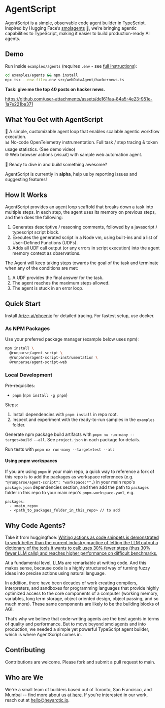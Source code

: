 # AgentScript

AgentScript is a simple, observable code agent builder in TypeScript. Inspired by Hugging Face’s [smolagents](https://github.com/huggingface/smolagents) 🤗, we’re bringing agentic capabilities to TypeScript, making it easier to build production-ready AI agents.

## Demo

Run inside `examples/agents` (requires `.env` - see [full instructions](./examples/agents/README.md#webdataagent)):

```sh
cd examples/agents && npm install
npx tsx --env-file=.env src/webDataAgent/hackernews.ts
```

**Task: give me the top 40 posts on hacker news.**

https://github.com/user-attachments/assets/de161faa-84a5-4e23-951e-1a7e221ba371

## What You Get with AgentScript

🔁 A simple, customizable agent loop that enables scalable agentic workflow execution.\
📊 No-code OpenTelemetry instrumentation. Full task / step tracing & token usage statistics. (See demo video)\
🌐 Web browser actions (visual) with sample web automation agent.

🚀 Ready to dive in and build something awesome?

AgentScript is currently in **alpha**, help us by reporting issues and suggesting features!

## How It Works

AgentScript provides an agent loop scaffold that breaks down a task into multiple steps. In each step, the agent uses its memory on previous steps, and then does the following:

1. Generates descriptive / reasoning comments, followed by a javascript / typescript script block.
2. Executes the generated script in a Node vm, using built-ins and a list of User-Defined Functions (UDFs).
3. Adds all UDF call output (or any errors in script execution) into the agent memory context as observations.

The Agent will keep taking steps towards the goal of the task and terminate when any of the conditions are met:

1. A UDF provides the final answer for the task.
2. The agent reaches the maximum steps allowed.
3. The agent is stuck in an error loop.

## Quick Start

Install [Arize-ai/phoenix](https://github.com/Arize-ai/phoenix) for detailed tracing. For fastest setup, use docker.

### As NPM Packages

Use your preferred package manager (example below uses npm):

```sh
npm install \
  @runparse/agent-script \
  @runparse/agent-script-instrumentation \
  @runparse/agent-script-web
```

### Local Development

Pre-requisites:

- `pnpm` (`npm install -g pnpm`)

Steps:

1. Install dependencies with `pnpm install` in repo root.
2. Inspect and experiment with the ready-to-run samples in the `examples` folder.

Generate npm package build artifacts with `pnpm nx run-many --target=build --all`. See `project.json` in each package for details.

Run tests with `pnpm nx run-many --target=test --all`

#### Using pnpm workspaces

If you are using `pnpm` in your main repo, a quick way to reference a fork of this repo is to add the packages as workspace references (e.g. `"@runparse/agent-script": "workspace:*",`) in your main repo's `package.json` dependencies section, and then add the path to `packages` folder in this repo to your main repo's `pnpm-workspace.yaml`, e.g.

```
packages:
  - <main_repo>
  - <path_to_packages_folder_in_this_repo> // to add
```

## Why Code Agents?

Take it from huggingface: [Writing actions as code snippets is demonstrated to work better than the current industry practice of letting the LLM output a dictionary of the tools it wants to call: uses 30% fewer steps (thus 30% fewer LLM calls) and reaches higher performance on difficult benchmarks.](https://github.com/huggingface/smolagents?tab=readme-ov-file#how-do-code-agents-work)

At a fundamental level, LLMs are remarkable at writing code. And this makes sense, because code is a highly structured way of turning fuzzy ideas into precise actions using natural language.

In addition, there have been decades of work creating compilers, interpreters, and sandboxes for programming languages that provide highly optimized access to the core components of a computer (working memory, variables, long term storage, object oriented design, object passing, and so much more). These same components are likely to be the building blocks of AGI.

That’s why we believe that code-writing agents are the best agents in terms of quality and performance. But to move beyond smolagents and into production, we needed a simple yet powerful TypeScript agent builder, which is where AgentScript comes in.

## Contributing

Contributions are welcome. Please fork and submit a pull request to main.

## Who are We 
We're a small team of builders based out of Toronto, San Francisco, and Mumbai -- find more about us at [here](https://heyarctic.io/). If you're interested in our work, reach out at hello@heyarctic.io.
